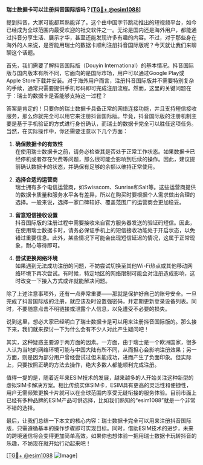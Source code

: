 **瑞士数据卡可以注册抖音国际版吗？[[TG💪+ @esim1088](https://t.me/s/esim1088)]**

提到抖音，大家可能都耳熟能详了。这个由中国字节跳动推出的短视频平台，如今已经成为全球范围内最受欢迎的社交软件之一。无论是国内还是海外用户，都能通过抖音分享生活、展示才华，甚至还能发现许多有趣的内容。不过，对于那些身在海外的人来说，是否能用瑞士的数据卡顺利注册抖音国际版呢？今天就让我们来聊聊这个话题。

首先，我们需要了解抖音国际版（Douyin International）的基本情况。抖音国际版与国内版本有所不同，它面向的是国际市场，用户可以通过Google Play或Apple Store下载并安装。对于海外用户而言，注册抖音国际版并不需要特别复杂的手续，通常只需要提供手机号码即可完成注册流程。然而，这里的关键问题在于：瑞士的数据卡是否能够支持这一过程？

答案是肯定的！只要你的瑞士数据卡具备正常的网络连接功能，并且支持短信接收服务，那么你就完全可以用它来注册抖音国际版。毕竟，抖音国际版的注册机制主要是基于手机验证的方式进行身份确认，而瑞士的数据卡完全可以胜任这项任务。当然，在实际操作中，你还需要注意以下几个方面：

1. **确保数据卡的有效性**  
   在使用瑞士数据卡之前，请务必检查其是否处于正常工作状态。如果数据卡已经停机或者存在欠费等问题，那么很可能会影响到后续的操作。因此，建议提前确认数据卡的状态，并确保有足够的余额以维持正常使用。

2. **选择合适的运营商**  
   瑞士拥有多个电信运营商，如Swisscom、Sunrise和Salt等。这些运营商提供的数据卡质量和服务水平各有差异，所以在购买时要根据个人需求做出合理的选择。一般来说，选择一家口碑较好、覆盖范围广的运营商会更加稳妥。

3. **留意短信接收设置**  
   抖音国际版的注册过程中需要接收来自官方服务器发送的验证码短信。因此，在使用瑞士数据卡时，请务必保证手机上的短信接收功能处于开启状态，以免错过重要信息。此外，某些情况下可能会出现短信延迟的情况，这属于正常现象，耐心等待即可。

4. **尝试更换网络环境**  
   如果遇到无法成功注册的问题，不妨尝试切换至其他Wi-Fi热点或其他移动网络环境下再次尝试。有时候，特定地区的网络限制可能会对注册造成影响，这时改变一下接入方式或许就能解决问题。

除了上述注意事项外，还有一点非常重要——那就是保护好自己的账号安全。一旦完成了抖音国际版的注册，就应该及时设置强密码，并定期更新登录设备列表。同时，不要随意点击不明链接或泄露个人信息，以免遭受不必要的损失。

说到这里，想必大家已经明白了瑞士数据卡是可以用来注册抖音国际版的。那么接下来，我们就来探讨一下为什么会有不少人对此产生疑问吧！

其实，这种疑惑主要源于两方面的因素。一方面，由于瑞士是一个欧洲国家，很多人认为当地的网络环境可能与中国大陆有所不同，从而担心会影响注册效果；另一方面，则是因为部分用户曾经尝试过但未能成功，进而产生了负面印象。但实际上，只要按照正确的方法去操作，绝大多数人都能顺利完成注册。

值得一提的是，随着近年来ESIM技术的发展，越来越多的人开始关注这种新型的虚拟SIM卡解决方案。相比传统实体SIM卡，ESIM具有更高的灵活性和便捷性，用户无需频繁更换卡片就可以在全球范围内享受无缝衔接的服务体验。目前市面上已经有多种品牌的ESIM产品可供选择，比如我们熟知的“esim1088”就是一个非常不错的选择。

最后，让我们总结一下本文的核心内容：瑞士数据卡完全可以用来注册抖音国际版，只需遵循基本的操作步骤即可实现目标。同时，借助ESIM技术的进步，未来的跨境通信将会变得更加简单高效。如果你也想体验一把用瑞士数据卡玩转抖音的乐趣，不妨现在就开始行动起来吧！

[[TG💪+ @esim1088](https://t.me/s/esim1088) ![Image](https://i.postimg.cc/4NQfJmqS/Snipaste-2025-05-13-00-14-12.png)]
